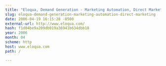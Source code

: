 ```yaml
---
title: "Eloqua, Demand Generation - Marketing Automation, Direct Marketing Solutions."
slug: eloqua-demand-generation-marketing-automation-direct-marketing
date: 2006-04-19 16:15:28 -0500
external-url: http://www.eloqua.com/
hash: f1d04be9a209db019a36941b634dbb18
year: 2006
month: 04
scheme: http
host: www.eloqua.com
path: /

---
```




